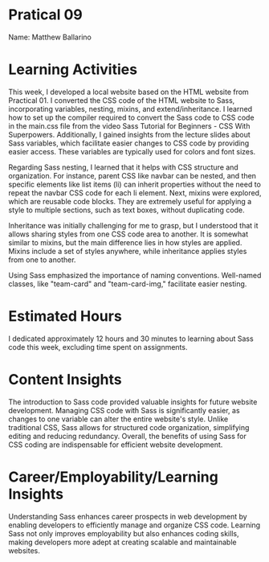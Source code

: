 # Pratical 09
Name: Matthew Ballarino

# Learning Activities
This week, I developed a local website based on the HTML website from Practical 01. I converted the CSS code of the HTML website to Sass, incorporating variables, nesting, mixins, and extend/inheritance. I learned how to set up the compiler required to convert the Sass code to CSS code in the main.css file from the video Sass Tutorial for Beginners - CSS With Superpowers. Additionally, I gained insights from the lecture slides about Sass variables, which facilitate easier changes to CSS code by providing easier access. These variables are typically used for colors and font sizes.

Regarding Sass nesting, I learned that it helps with CSS structure and organization. For instance, parent CSS like navbar can be nested, and then specific elements like list items (li) can inherit properties without the need to repeat the navbar CSS code for each li element. Next, mixins were explored, which are reusable code blocks. They are extremely useful for applying a style to multiple sections, such as text boxes, without duplicating code.

Inheritance was initially challenging for me to grasp, but I understood that it allows sharing styles from one CSS code area to another. It is somewhat similar to mixins, but the main difference lies in how styles are applied. Mixins include a set of styles anywhere, while inheritance applies styles from one to another.

Using Sass emphasized the importance of naming conventions. Well-named classes, like "team-card" and "team-card-img," facilitate easier nesting.  

# Estimated Hours
I dedicated approximately 12 hours and 30 minutes to learning about Sass code this week, excluding time spent on assignments.

# Content Insights
The introduction to Sass code provided valuable insights for future website development. Managing CSS code with Sass is significantly easier, as changes to one variable can alter the entire website's style. Unlike traditional CSS, Sass allows for structured code organization, simplifying editing and reducing redundancy. Overall, the benefits of using Sass for CSS coding are indispensable for efficient website development.

# Career/Employability/Learning Insights
Understanding Sass enhances career prospects in web development by enabling developers to efficiently manage and organize CSS code. Learning Sass not only improves employability but also enhances coding skills, making developers more adept at creating scalable and maintainable websites.
